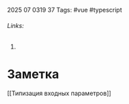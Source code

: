 2025 07 0319 37
Tags: #vue #typescript 
###### Links: 
1) 
# Заметка
[[Типизация входных параметров]]